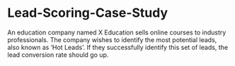 # Lead-Scoring-Case-Study
An education company named X Education sells online courses to industry professionals. The company wishes to identify the most potential leads, also known as ‘Hot Leads’. If they successfully identify this set of leads, the lead conversion rate should go up.
